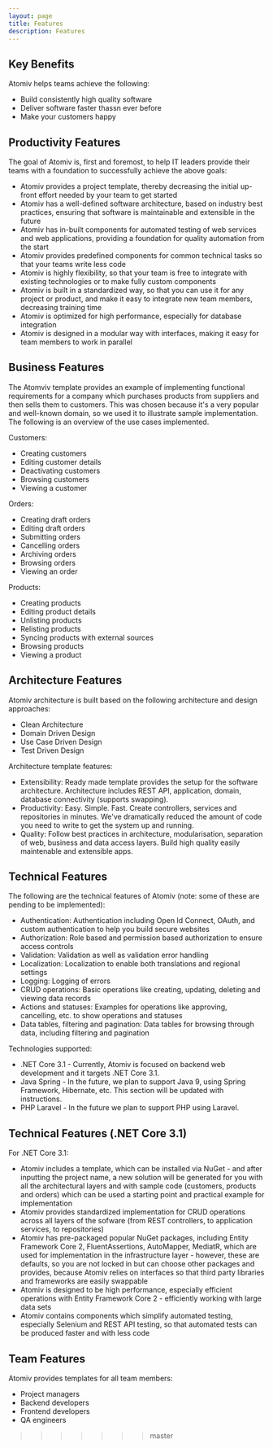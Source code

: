 ```yaml
---
layout: page
title: Features
description: Features
---
```


## Key Benefits

Atomiv helps teams achieve the following:

* Build consistently high quality software
* Deliver software faster thassn ever before
* Make your customers happy


## Productivity Features

The goal of Atomiv is, first and foremost, to help IT leaders provide their teams with a foundation to successfully achieve the above goals:

* Atomiv provides a project template, thereby decreasing the initial up-front effort needed by your team to get started
* Atomiv has a well-defined software architecture, based on industry best practices, ensuring that software is maintainable and extensible in the future
* Atomiv has in-built components for automated testing of web services and web applications, providing a foundation for quality automation from the start
* Atomiv provides predefined components for common technical tasks so that your teams write less code
* Atomiv is highly flexibility, so that your team is free to integrate with existing technologies or to make fully custom components
* Atomiv is built in a standardized way, so that you can use it for any project or product, and make it easy to integrate new team members, decreasing training time
* Atomiv is optimized for high performance, especially for database integration
* Atomiv is designed in a modular way with interfaces, making it easy for team members to work in parallel

## Business Features

The Atomviv template provides an example of implementing functional requirements for a company which purchases products from suppliers and then sells them to customers. This was chosen because it's a very popular and well-known domain, so we used it to illustrate sample implementation. The following is an overview of the use cases implemented.

Customers:

* Creating customers
* Editing customer details
* Deactivating customers
* Browsing customers
* Viewing a customer

Orders:

* Creating draft orders
* Editing draft orders
* Submitting orders
* Cancelling orders
* Archiving orders
* Browsing orders
* Viewing an order

Products:

* Creating products
* Editing product details
* Unlisting products
* Relisting products
* Syncing products with external sources
* Browsing products
* Viewing a product

## Architecture Features

Atomiv architecture is built based on the following architecture and design approaches:

* Clean Architecture
* Domain Driven Design
* Use Case Driven Design
* Test Driven Design

Architecture template features:

* Extensibility: Ready made template provides the setup for the software architecture. Architecture includes REST API, application, domain, database connectivity (supports swapping).
* Productivity: Easy. Simple. Fast. Create controllers, services and repositories in minutes. We've dramatically reduced the amount of code you need to write to get the system up and running.
* Quality: Follow best practices in architecture, modularisation, separation of web, business and data access layers. Build high quality easily maintenable and extensible apps.


## Technical Features

The following are the technical features of Atomiv (note: some of these are pending to be implemented):

* Authentication: Authentication including Open Id Connect, OAuth, and custom authentication to help you build secure websites
* Authorization: Role based and permission based authorization to ensure access controls
* Validation: Validation as well as validation error handling
* Localization: Localization to enable both translations and regional settings
* Logging: Logging of errors
* CRUD operations: Basic operations like creating, updating, deleting and viewing data records
* Actions and statuses: Examples for operations like approving, cancelling, etc. to show operations and statuses
* Data tables, filtering and pagination: Data tables for browsing through data, including filtering and pagination


Technologies supported:

* .NET Core 3.1 - Currently, Atomiv is focused on backend web development and it targets .NET Core 3.1.
* Java Spring - In the future, we plan to support Java 9, using Spring Framework, Hibernate, etc. This section will be updated with instructions.
* PHP Laravel - In the future we plan to support PHP using Laravel.

## Technical Features (.NET Core 3.1)

For .NET Core 3.1:

* Atomiv includes a template, which can be installed via NuGet - and after inputting the project name, a new solution will be generated for you with all the architectural layers and with sample code (customers, products and orders) which can be used a starting point and practical example for implementation
* Atomiv provides standardized implementation for CRUD operations across all layers of the sofware (from REST controllers, to application services, to repositories)
* Atomiv has pre-packaged popular NuGet packages, including Entity Framework Core 2, FluentAssertions, AutoMapper, MediatR, which are used for implementation in the infrastructure layer - however, these are defaults, so you are not locked in but can choose other packages and provides, because Atomiv relies on interfaces so that third party libraries and frameworks are easily swappable
* Atomiv is designed to be high performance, especially efficient operations with  Entity Framework Core 2 - efficiently working with large data sets
* Atomiv contains components which simplify automated testing, especially Selenium and REST API testing, so that automated tests can be produced faster and with less code

## Team Features

Atomiv provides templates for all team members:

* Project managers
* Backend developers
* Frontend developers
* QA engineers

<!-- TODO: VC: Adding in details regarding the templates -->

<!--
TEMPLATES

These would be row-based, including title, paragraph and then a screencast, and it would also link to the menu items

Backend (screencast: installing and running template in Visual Studio, shows Swagger)
Frontend (screencast: installing and running template in Visual Studio Code, shows screen)
QA (screencast: installing and running template in Visual Studio, shows Test Explorer)
DevOps (future)
PM (future)
BA (future)
Process (screencast: viewing/downloading the templates for documents/process)
-->
>>>>>>> master
